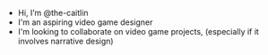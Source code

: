 - Hi, I’m @the-caitlin
- I'm an aspiring video game designer
- I'm looking to collaborate on video game projects,
  (especially if it involves narrative design)

<!---
the-caitlin/the-caitlin is a ✨ special ✨ repository because its `README.md` (this file) appears on your GitHub profile.
You can click the Preview link to take a look at your changes.
--->
